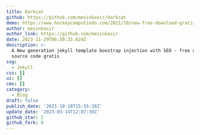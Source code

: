 ```yaml
---
title: Darkcat
github: https://github.com/mesinkasir/darkcat
demo: https://www.hockeycomputindo.com/2021/10/new-free-download-gratis-jekyll.html
author: mesinkasir
author_link: https://github.com/mesinkasir
date: 2023-11-29T06:50:33.624Z
description: >-
  A New generation jekyll template boostrap injection with SEO - free download
  source code gratis
ssg:
  - Jekyll
css: []
ui: []
cms: []
category:
  - Blog
draft: false
publish_date: '2021-10-18T15:55:38Z'
update_date: '2023-03-14T12:07:39Z'
github_star: 2
github_fork: 0
---
```

